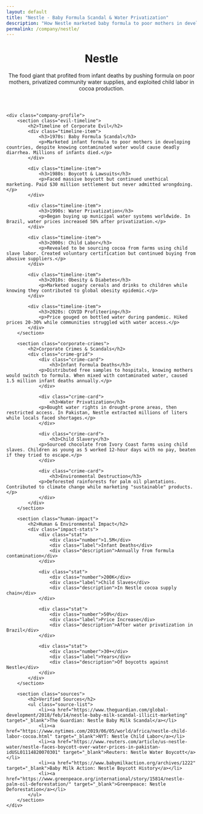 ```yaml
---
layout: default
title: "Nestle - Baby Formula Scandal & Water Privatization"
description: "How Nestle marketed baby formula to poor mothers in developing countries while their products caused infant deaths and privatized water supplies"
permalink: /company/nestle/
---
```


<link rel="stylesheet" href="{{ '/assets/css/index-pages.css' | relative_url }}">

<div class="index-page">
    <header class="page-header">
        <h1>Nestle</h1>
        <p class="page-description">The food giant that profited from infant deaths by pushing formula on poor mothers, privatized community water supplies, and exploited child labor in cocoa production.</p>
    </header>

    <div class="company-profile">
        <section class="evil-timeline">
            <h2>Timeline of Corporate Evil</h2>
            <div class="timeline-item">
                <h3>1970s: Baby Formula Scandal</h3>
                <p>Marketed infant formula to poor mothers in developing countries, despite knowing contaminated water would cause deadly diarrhea. Millions of infants died.</p>
            </div>

            <div class="timeline-item">
                <h3>1980s: Boycott & Lawsuits</h3>
                <p>Faced massive boycott but continued unethical marketing. Paid $30 million settlement but never admitted wrongdoing.</p>
            </div>

            <div class="timeline-item">
                <h3>1990s: Water Privatization</h3>
                <p>Began buying up municipal water systems worldwide. In Brazil, water prices increased 50% after privatization.</p>
            </div>

            <div class="timeline-item">
                <h3>2000s: Child Labor</h3>
                <p>Revealed to be sourcing cocoa from farms using child slave labor. Created voluntary certification but continued buying from abusive suppliers.</p>
            </div>

            <div class="timeline-item">
                <h3>2010s: Obesity & Diabetes</h3>
                <p>Marketed sugary cereals and drinks to children while knowing they contributed to global obesity epidemic.</p>
            </div>

            <div class="timeline-item">
                <h3>2020s: COVID Profiteering</h3>
                <p>Price gouged on bottled water during pandemic. Hiked prices 20-30% while communities struggled with water access.</p>
            </div>
        </section>

        <section class="corporate-crimes">
            <h2>Corporate Crimes & Scandals</h2>
            <div class="crime-grid">
                <div class="crime-card">
                    <h3>Infant Formula Deaths</h3>
                <p>Distributed free samples to hospitals, knowing mothers would switch to formula. When mixed with contaminated water, caused 1.5 million infant deaths annually.</p>
                </div>

                <div class="crime-card">
                    <h3>Water Privatization</h3>
                <p>Bought water rights in drought-prone areas, then restricted access. In Pakistan, Nestle extracted millions of liters while locals faced shortages.</p>
                </div>

                <div class="crime-card">
                    <h3>Child Slavery</h3>
                <p>Sourced chocolate from Ivory Coast farms using child slaves. Children as young as 5 worked 12-hour days with no pay, beaten if they tried to escape.</p>
                </div>

                <div class="crime-card">
                    <h3>Environmental Destruction</h3>
                <p>Deforested rainforests for palm oil plantations. Contributed to climate change while marketing "sustainable" products.</p>
                </div>
            </div>
        </section>

        <section class="human-impact">
            <h2>Human & Environmental Impact</h2>
            <div class="impact-stats">
                <div class="stat">
                    <div class="number">1.5M</div>
                    <div class="label">Infant Deaths</div>
                    <div class="description">Annually from formula contamination</div>
                </div>

                <div class="stat">
                    <div class="number">200K</div>
                    <div class="label">Child Slaves</div>
                    <div class="description">In Nestle cocoa supply chain</div>
                </div>

                <div class="stat">
                    <div class="number">50%</div>
                    <div class="label">Price Increase</div>
                    <div class="description">After water privatization in Brazil</div>
                </div>

                <div class="stat">
                    <div class="number">30+</div>
                    <div class="label">Years</div>
                    <div class="description">Of boycotts against Nestle</div>
                </div>
            </div>
        </section>

        <section class="sources">
            <h2>Verified Sources</h2>
            <ul class="source-list">
                <li><a href="https://www.theguardian.com/global-development/2018/feb/14/nestle-baby-milk-scandal-illicit-marketing" target="_blank">The Guardian: Nestle Baby Milk Scandal</a></li>
                <li><a href="https://www.nytimes.com/2019/06/05/world/africa/nestle-child-labor-cocoa.html" target="_blank">NYT: Nestle Child Labor</a></li>
                <li><a href="https://www.reuters.com/article/us-nestle-water/nestle-faces-boycott-over-water-prices-in-pakistan-idUSL01114820070301" target="_blank">Reuters: Nestle Water Boycott</a></li>
                <li><a href="https://www.babymilkaction.org/archives/1222" target="_blank">Baby Milk Action: Nestle Boycott History</a></li>
                <li><a href="https://www.greenpeace.org/international/story/15814/nestle-palm-oil-deforestation/" target="_blank">Greenpeace: Nestle Deforestation</a></li>
            </ul>
        </section>
    </div>
</div>

